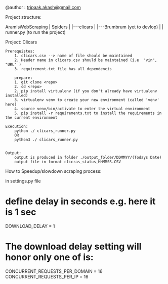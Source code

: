 @author : tripaak.akash@gmail.com

Project structure: 

AramisWebScraping
        |
      Spiders
        |
        |---clicars
        |
        |---Brumbrum (yet to devlop)
        |
        |
      runner.py (to run the project)






Project: Clicars 

    Prerequistes: 
        1. clicars.csv --> name of file should be maintained 
        2. Header name in clicars.csv should be maintained (i.e  "vin", "URL" )
        3. requirement.txt file has all dependencis 
        
        prepare: 
        1. git clone <repo>
        2. cd <repo>
        2. pip install virtualenv (if you don't already have virtualenv installed)
        3. virtualenv venv to create your new environment (called 'venv' here)
        4. source venv/bin/activate to enter the virtual environment
        5. pip install -r requirements.txt to install the requirements in the current environment

    Execution: 
        python ./ clicars_runner.py
        OR
        python3 ./ clicars_runner.py


    Output: 
        output is produced in folder ./output_folder/DDMMYY/(Todays Date)
        output file in format clicras_status_HHMMSS.CSV
        



How to Speedup/slowdown scraping process:

in settings.py file

# define delay in seconds e.g. here it is 1 sec
DOWNLOAD_DELAY = 1

# The download delay setting will honor only one of is:
CONCURRENT_REQUESTS_PER_DOMAIN = 16
CONCURRENT_REQUESTS_PER_IP = 16